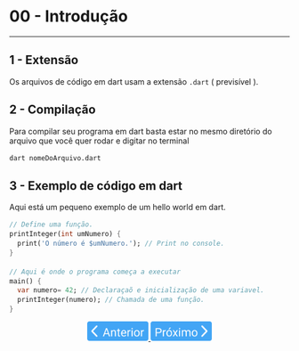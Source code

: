 # 00 - Introdução
---

## 1 - Extensão

Os arquivos de código em dart usam a extensão `.dart` ( previsível ).

## 2 - Compilação

Para compilar seu programa em dart basta estar no mesmo diretório do arquivo que você quer rodar e digitar no terminal

```bash
dart nomeDoArquivo.dart
```

## 3 - Exemplo de código em dart

Aqui está um pequeno exemplo de um hello world em dart.

```dart
// Define uma função.
printInteger(int umNumero) {
  print('O número é $umNumero.'); // Print no console.
}

// Aqui é onde o programa começa a executar
main() {
  var numero= 42; // Declaraçaõ e inicialização de uma variavel.
  printInteger(numero); // Chamada de uma função.
}
```

<p align="center">
  <a href="../01-Ambiente/3-AmbienteOnline.md">
    <img src="/4noobsAssets/anterior.svg" height=35>
  </a>
  <a href="01-Sintaxe.md">
    <img src="/4noobsAssets/proximo.svg" height=35>
  </a>
</p>